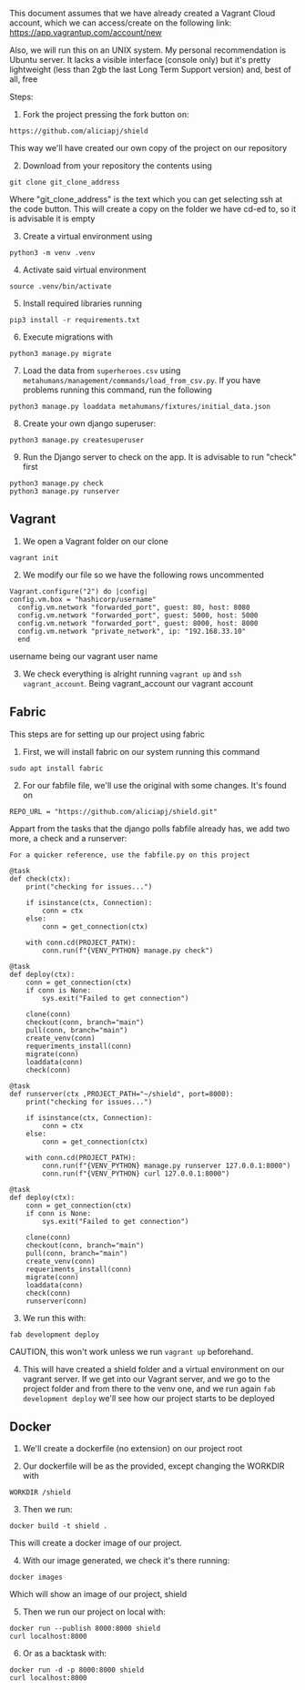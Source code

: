 This document assumes that we have already created a Vagrant Cloud account, 
which we can access/create on the following link: https://app.vagrantup.com/account/new

Also, we will run this on an UNIX system. My personal recommendation is Ubuntu server.
It lacks a visible interface (console only) but it's pretty lightweight (less than 2gb the last Long Term Support version)
and, best of all, free


Steps:

1. Fork the project pressing the fork button on:

```
https://github.com/aliciapj/shield
```

This way we'll have created our own copy of the project on our repository

2. Download from your repository the contents using

```
git clone git_clone_address
```

Where "git_clone_address" is the text which you can get selecting ssh at the code button.
This will create a copy on the folder we have cd-ed to, so it is advisable it is empty

3. Create a virtual environment using
```
python3 -m venv .venv
```

4. Activate said virtual environment
```
source .venv/bin/activate
```

5. Install required libraries running
```
pip3 install -r requirements.txt
```

6. Execute migrations with
```
python3 manage.py migrate
```

7. Load the data from `superheroes.csv` using `metahumans/management/commands/load_from_csv.py`. 
   If you have problems running this command, run the following
```
python3 manage.py loaddata metahumans/fixtures/initial_data.json
```

8. Create your own django superuser:
```
python3 manage.py createsuperuser
```

9. Run the Django server to check on the app. It is advisable to run "check" first
```
python3 manage.py check
python3 manage.py runserver
```

## Vagrant

1. We open a Vagrant folder on our clone
```
vagrant init
```

2. We modify our file so we have the following rows uncommented
```
Vagrant.configure("2") do |config|
config.vm.box = "hashicorp/username"
  config.vm.network "forwarded_port", guest: 80, host: 8080
  config.vm.network "forwarded_port", guest: 5000, host: 5000
  config.vm.network "forwarded_port", guest: 8000, host: 8000
  config.vm.network "private_network", ip: "192.168.33.10"
  end
```
username being our vagrant user name

3. We check everything is alright running ``vagrant up`` and ``ssh vagrant_account``.
Being vagrant_account our vagrant account

## Fabric 

This steps are for setting up our project using fabric

1. First, we will install fabric on our system running this command
```
sudo apt install fabric
```

2. For our fabfile file, we'll use the original with some changes. It's found on
```
REPO_URL = "https://github.com/aliciapj/shield.git"
```
Appart from the tasks that the django polls fabfile already has, we add two more, a check and a runserver:
```
For a quicker reference, use the fabfile.py on this project

@task
def check(ctx):
    print("checking for issues...")

    if isinstance(ctx, Connection):
        conn = ctx
    else:
        conn = get_connection(ctx)

    with conn.cd(PROJECT_PATH):
        conn.run(f"{VENV_PYTHON} manage.py check")

@task
def deploy(ctx):
    conn = get_connection(ctx)
    if conn is None:
        sys.exit("Failed to get connection")

    clone(conn)
    checkout(conn, branch="main")
    pull(conn, branch="main")
    create_venv(conn)
    requeriments_install(conn)
    migrate(conn)
    loaddata(conn)
    check(conn)

@task
def runserver(ctx ,PROJECT_PATH="~/shield", port=8000):
    print("checking for issues...")

    if isinstance(ctx, Connection):
        conn = ctx
    else:
        conn = get_connection(ctx)

    with conn.cd(PROJECT_PATH):
        conn.run(f"{VENV_PYTHON} manage.py runserver 127.0.0.1:8000")
        conn.run(f"{VENV_PYTHON} curl 127.0.0.1:8000")

@task
def deploy(ctx):
    conn = get_connection(ctx)
    if conn is None:
        sys.exit("Failed to get connection")

    clone(conn)
    checkout(conn, branch="main")
    pull(conn, branch="main")
    create_venv(conn)
    requeriments_install(conn)
    migrate(conn)
    loaddata(conn)
    check(conn)
    runserver(conn)
```

3. We run this with:
```
fab development deploy
```
CAUTION, this won't work unless we run ``vagrant up`` beforehand. 

4. This will have created a shield  folder and a virtual environment on our vagrant server. If we get into our Vagrant server, and we go to the project folder and from there to the venv one,
   and we run again ``fab development deploy`` we'll see how our project starts to be deployed

## Docker

1. We'll create a dockerfile (no extension) on our project root

2. Our dockerfile will be as the provided, except changing the WORKDIR with
```
WORKDIR /shield
```

3. Then we run: 
```
docker build -t shield .
``` 

This will create a docker image of our project.

4. With our image generated, we check it's there running:
```
docker images
```
Which will show an image of our project, shield

5. Then we run our project on local with:
```
docker run --publish 8000:8000 shield
curl localhost:8000
```

6. Or as a backtask with:
```
docker run -d -p 8000:8000 shield
curl localhost:8000
```
